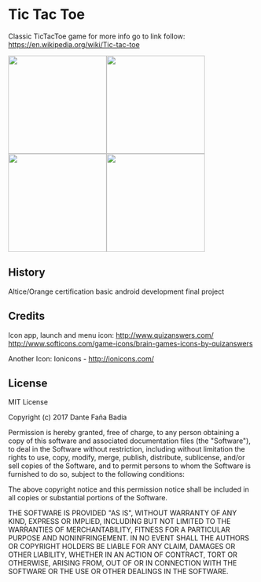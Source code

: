 # Tic Tac Toe
Classic TicTacToe game for more info go to link follow: https://en.wikipedia.org/wiki/Tic-tac-toe

<img src="/screens/1.png" width="200" ><img src="/screens/2.png" width="200"><img src="/screens/3.png" width="200"><img src="/screens/4.png" width="200" >
 

## History
Altice/Orange certification basic android development final project

## Credits

Icon app, launch and menu icon: http://www.quizanswers.com/ http://www.softicons.com/game-icons/brain-games-icons-by-quizanswers

Another Icon: Ionicons - http://ionicons.com/

## License
MIT License

Copyright (c) 2017 Dante Faña Badia

Permission is hereby granted, free of charge, to any person obtaining a copy
of this software and associated documentation files (the "Software"), to deal
in the Software without restriction, including without limitation the rights
to use, copy, modify, merge, publish, distribute, sublicense, and/or sell
copies of the Software, and to permit persons to whom the Software is
furnished to do so, subject to the following conditions:

The above copyright notice and this permission notice shall be included in all
copies or substantial portions of the Software.

THE SOFTWARE IS PROVIDED "AS IS", WITHOUT WARRANTY OF ANY KIND, EXPRESS OR
IMPLIED, INCLUDING BUT NOT LIMITED TO THE WARRANTIES OF MERCHANTABILITY,
FITNESS FOR A PARTICULAR PURPOSE AND NONINFRINGEMENT. IN NO EVENT SHALL THE
AUTHORS OR COPYRIGHT HOLDERS BE LIABLE FOR ANY CLAIM, DAMAGES OR OTHER
LIABILITY, WHETHER IN AN ACTION OF CONTRACT, TORT OR OTHERWISE, ARISING FROM,
OUT OF OR IN CONNECTION WITH THE SOFTWARE OR THE USE OR OTHER DEALINGS IN THE
SOFTWARE.
